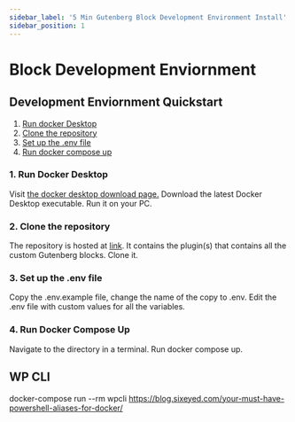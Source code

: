 ```yaml
---
sidebar_label: '5 Min Gutenberg Block Development Environment Install'
sidebar_position: 1
---
```


# Block Development Enviornment

## Development Enviornment Quickstart
1. [Run docker Desktop](#run-docker-desktop)
2. [Clone the repository](#clone-the-repository)
3. [Set up the .env file](#3-set-up-the-env-file)
4. [Run docker compose up](#run-docker-compose-up)

### 1. Run Docker Desktop
Visit [the docker desktop download page.](https://www.docker.com/products/docker-desktop/) Download the latest Docker Desktop executable. Run it on your PC.

### 2. Clone the repository

The repository is hosted at [link](#repository). It contains the plugin(s) that contains all the custom Gutenberg blocks.
Clone it.

### 3. Set up the .env file
Copy the .env.example file, change the name of the copy to .env. Edit the .env file with custom values for all the variables.

### 4. Run Docker Compose Up
Navigate to the directory in a terminal. Run docker compose up.


## WP CLI
docker-compose run --rm wpcli
https://blog.sixeyed.com/your-must-have-powershell-aliases-for-docker/